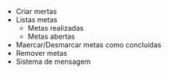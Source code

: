 - Criar mertas
- Listas metas
    - Metas realizadas
    - Metas abertas
- Maercar/Desmarcar metas como concluídas
- Remover metas
- Sistema de mensagem
